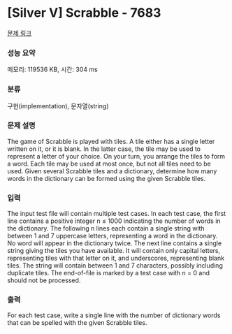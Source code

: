 # [Silver V] Scrabble - 7683 

[문제 링크](https://www.acmicpc.net/problem/7683) 

### 성능 요약

메모리: 119536 KB, 시간: 304 ms

### 분류

구현(implementation), 문자열(string)

### 문제 설명

<p>The game of Scrabble is played with tiles. A tile either has a single letter written on it, or it is blank. In the latter case, the tile may be used to represent a letter of your choice. On your turn, you arrange the tiles to form a word. Each tile may be used at most once, but not all tiles need to be used. Given several Scrabble tiles and a dictionary, determine how many words in the dictionary can be formed using the given Scrabble tiles.</p>

### 입력 

 <p>The input test file will contain multiple test cases. In each test case, the first line contains a positive integer n ≤ 1000 indicating the number of words in the dictionary. The following n lines each contain a single string with between 1 and 7 uppercase letters, representing a word in the dictionary. No word will appear in the dictionary twice. The next line contains a single string giving the tiles you have available. It will contain only capital letters, representing tiles with that letter on it, and underscores, representing blank tiles. The string will contain between 1 and 7 characters, possibly including duplicate tiles. The end-of-file is marked by a test case with n = 0 and should not be processed.</p>

### 출력 

 <p>For each test case, write a single line with the number of dictionary words that can be spelled with the given Scrabble tiles.</p>

